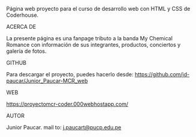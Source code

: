 <!--README-->

Página web proyecto para el curso de desarrollo web con HTML y CSS de Coderhouse. 

ACERCA DE

La presente página es una fanpage tributo a la banda My Chemical Romance con información de sus integrantes, productos, conciertos y galería de fotos.

GITHUB

Para descargar el proyecto, puedes hacerlo desde:
https://github.com/jd-paucar/Junior_Paucar-MCR_web

WEB

https://proyectomcr-coder.000webhostapp.com/

AUTOR

Junior Paucar. mail to: j.paucart@pucp.edu.pe